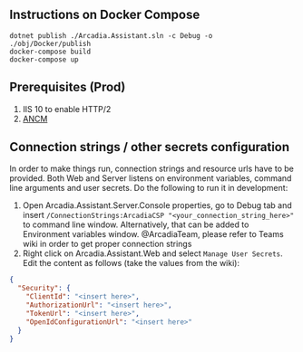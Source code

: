 ## Instructions on Docker Compose
```
dotnet publish ./Arcadia.Assistant.sln -c Debug -o ./obj/Docker/publish
docker-compose build
docker-compose up
```

## Prerequisites (Prod)
1. IIS 10 to enable HTTP/2
2. [ANCM](https://aka.ms/dotnetcore-2-windowshosting)

## Connection strings / other secrets configuration
In order to make things run, connection strings and resource urls have to be provided. 
Both Web and Server listens on environment variables, command line arguments and user secrets. Do the following to run it in development:
1. Open Arcadia.Assistant.Server.Console properties, go to Debug tab and insert `/ConnectionStrings:ArcadiaCSP "<your_connection_string_here>"` to command line window.
Alternatively, that can be added to Environment variables window. @ArcadiaTeam, please refer to Teams wiki in order to get proper connection strings
2. Right click on Arcadia.Assistant.Web and select `Manage User Secrets`. Edit the content as follows (take the values from the wiki):
```json
{
  "Security": {
    "ClientId": "<insert here>",
    "AuthorizationUrl": "<insert here>",
    "TokenUrl": "<insert here>",
    "OpenIdConfigurationUrl": "<insert here>"
  }
}
```